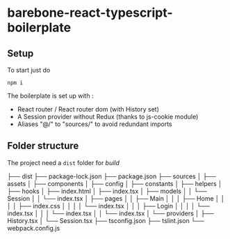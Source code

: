 # barebone-react-typescript-boilerplate


## Setup

To start just do

```
npm i
```

The boilerplate is set up with :
- React router / React router dom (with History set)
- A Session provider without Redux (thanks to js-cookie module)
- Aliases "@/" to "sources/" to avoid redundant imports


## Folder structure 

The project need a `dist` folder for *build*

├── dist
├── package-lock.json
├── package.json
├── sources
│   ├── assets
│   ├── components
│   ├── config
│   ├── constants
│   ├── helpers
│   ├── hooks
│   ├── index.html
│   ├── index.tsx
│   ├── models
│   │   └── Session
│   │       └── index.tsx
│   ├── pages
│   │   ├── Main
│   │   │   ├── Home
│   │   │   │   ├── index.css
│   │   │   │   └── index.tsx
│   │   │   ├── Login
│   │   │   │   └── index.tsx
│   │   │   └── index.tsx
│   │   └── index.tsx
│   └── providers
│       ├── History.tsx
│       └── Session.tsx
├── tsconfig.json
├── tslint.json
└── webpack.config.js
